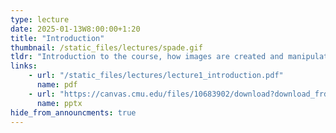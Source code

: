 ```yaml
---
type: lecture
date: 2025-01-13W8:00:00+1:20
title: "Introduction"
thumbnail: /static_files/lectures/spade.gif
tldr: "Introduction to the course, how images are created and manipulated by humans and machines"
links:
    - url: "/static_files/lectures/lecture1_introduction.pdf"
      name: pdf
    - url: "https://canvas.cmu.edu/files/10683902/download?download_frd=1"
      name: pptx
hide_from_announcments: true
---
```

